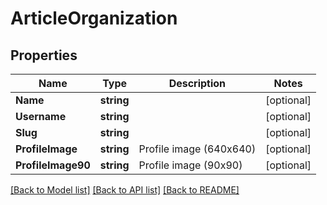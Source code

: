 # ArticleOrganization

## Properties

Name | Type | Description | Notes
------------ | ------------- | ------------- | -------------
**Name** | **string** |  | [optional] 
**Username** | **string** |  | [optional] 
**Slug** | **string** |  | [optional] 
**ProfileImage** | **string** | Profile image (640x640) | [optional] 
**ProfileImage90** | **string** | Profile image (90x90) | [optional] 

[[Back to Model list]](../README.md#documentation-for-models) [[Back to API list]](../README.md#documentation-for-api-endpoints) [[Back to README]](../README.md)



